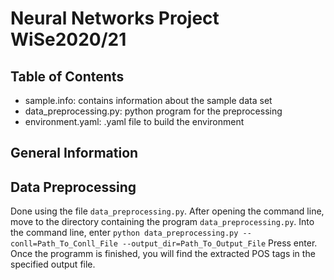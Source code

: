 # Neural Networks Project WiSe2020/21

## Table of Contents
* sample.info: contains information about the sample data set
* data_preprocessing.py: python program for the preprocessing
* environment.yaml: .yaml file to build the environment

## General Information

## Data Preprocessing
Done using the file `data_preprocessing.py`. After opening the command line, move to the directory containing the program `data_preprocessing.py`. Into the command line, enter
`python data_preprocessing.py --conll=Path_To_Conll_File --output_dir=Path_To_Output_File`
Press enter. Once the programm is finished, you will find the extracted POS tags in the specified output file.
